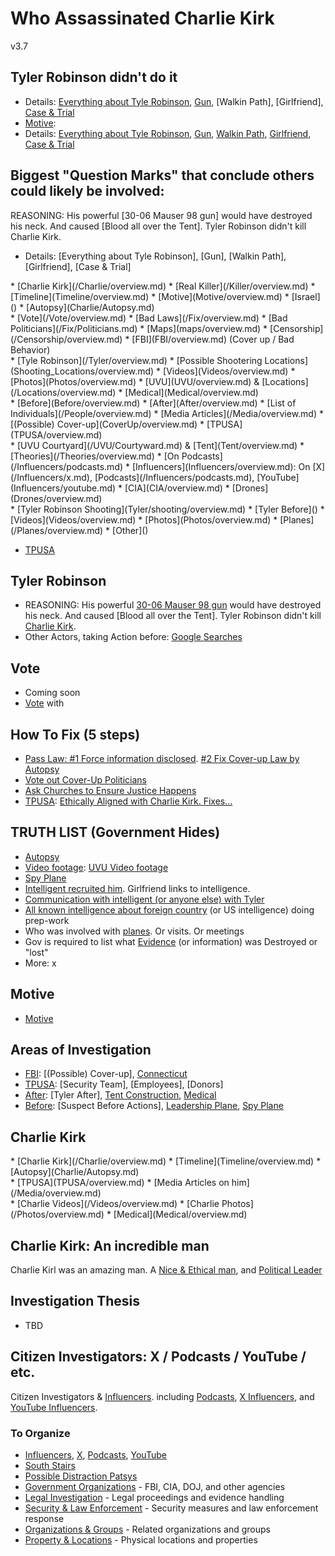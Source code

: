# Who Assassinated Charlie Kirk
v3.7

## Tyler Robinson didn't do it
- Details: [Everything about Tyle Robinson](Tyler/overview.md), [Gun](Gun_Bullet/overview.md), [Walkin Path], [Girlfriend], [Case & Trial](Tyler/Trial/overview.md)
- [Motive](/Motive/overview.md): 
- Details: [Everything about Tyle Robinson](/Tyler/overview.md), [Gun](/Gun_Bullet/overview.md), [Walkin Path](/Tyler/Travel.md), [Girlfriend](/Tyler/Girlfriend/overview.md), [Case & Trial](/Tyler/Trial/overview.md)



## Biggest "Question Marks" that conclude others could likely be involved:
REASONING: His powerful [30-06 Mauser 98 gun] would have destroyed his neck. And caused [Blood all over the Tent]. Tyler Robinson didn't kill Charlie Kirk.
- Details: [Everything about Tyle Robinson], [Gun], [Walkin Path], [Girlfriend], [Case & Trial]

<div style={{ display: "flex", justifyContent: "space-between", gap: "2rem" }}>
  <div style={{ flex: 1 }}>
  * [Charlie Kirk](/Charlie/overview.md)
  * [Real Killer](/Killer/overview.md)  
  * [Timeline](Timeline/overview.md) 
  * [Motive](Motive/overview.md) 
  * [Israel](</Israel/overview.md>)
  * [Autopsy](Charlie/Autopsy.md)
  </div>
  <div style={{ flex: 1 }}>
  * [Vote](/Vote/overview.md)  
  * [Bad Laws](/Fix/overview.md)
  * [Bad Politicians](/Fix/Politicians.md)
  * [Maps](maps/overview.md)  
  * [Censorship](/Censorship/overview.md)
  * [FBI](FBI/overview.md) (Cover up / Bad Behavior)
  </div>
  <div style={{ flex: 1 }}>
  * [Tyle Robinson](/Tyler/overview.md) 
  * [Possible Shootering Locations](Shooting_Locations/overview.md) 
  * [Videos](Videos/overview.md)  
  * [Photos](Photos/overview.md)  
  * [UVU](UVU/overview.md) & [Locations](/Locations/overview.md)
  * [Medical](Medical/overview.md) 
  </div>
</div>

<div style={{ display: "flex", justifyContent: "space-between", gap: "2rem" }}>
  <div style={{ flex: 1 }}>
  * [Before](Before/overview.md)  
  * [After](After/overview.md)  
  * [List of Individuals](/People/overview.md)
  * [Media Articles](/Media/overview.md)
  * [(Possible) Cover-up](CoverUp/overview.md)
  * [TPUSA](TPUSA/overview.md)
  </div>
  <div style={{ flex: 1 }}>
  * [UVU Courtyard](/UVU/Courtyward.md) & [Tent](Tent/overview.md)
  * [Theories](/Theories/overview.md)
  * [On Podcasts](/Influencers/podcasts.md)
  * [Influencers](Influencers/overview.md): On [X](/Influencers/x.md), [Podcasts](/Influencers/podcasts.md), [YouTube](Influencers/youtube.md)
  * [CIA](CIA/overview.md) 
  * [Drones](Drones/overview.md)
  </div>
  <div style={{ flex: 1 }}>
  * [Tyler Robinson Shooting](Tyler/shooting/overview.md)
  * [Tyler Before](</Tyler/Before.md>)
  * [Videos](Videos/overview.md)  
  * [Photos](Photos/overview.md)  
  * [Planes](/Planes/overview.md)
  * [Other](</Other/overview.md>)
  </div>
</div>

  * [TPUSA](Topics3/TPUSA/overview.md)


## Tyler Robinson
- REASONING: His powerful [30-06 Mauser 98 gun](/Gun_Bullet/overview.md) would have destroyed his neck. And caused [Blood all over the Tent]. Tyler Robinson didn't kill [Charlie Kirk](/Charlie/overview.md).
- Other Actors, taking Action before: [Google Searches](/GoogleSearches/overview.md)


## Vote
- Coming soon
- [Vote](/Vote/overview.md) with


## How To Fix (5 steps)
- [Pass Law: #1 Force information disclosed](/Fix/Law1.md).  [#2 Fix Cover-up Law by Autopsy](/Fix/Law2.md)
- [Vote out Cover-Up Politicians](/Fix/Politicians.md)
- [Ask Churches to Ensure Justice Happens](/Fix/Churches.md)
- [TPUSA](TPUSA/TPUSA.md): [Ethically Aligned with Charlie Kirk. Fixes...](Fix/TSUSA.md)


## TRUTH LIST (Government Hides)
- [Autopsy](Charlie/Autopsy.md)
- [Video footage](cameras/security/overview.md): [UVU Video footage](cameras/security/UVU_Security_Cameras.md)
- [Spy Plane](Planes/N1098L/overview.md)
- [Intelligent recruited him](Tyler/Recruited.md). Girlfriend links to intelligence.
- [Communication with intelligent (or anyone else) with Tyler](/intelligence/overview.md)
- [All known intelligence about foreign country](/intelligence/overview.md) (or US intelligence) doing prep-work
- Who was involved with [planes](/Planes/N1098L/overview.md). Or visits. Or meetings
- Gov is required to list what [Evidence](/gov/overview.md) (or information) was Destroyed or "lost"
- More: x


## Motive
- [Motive](Motive/overview.md)



## Areas of Investigation
- [FBI](FBI/overview.md): [(Possible) Cover-up], [Connecticut](FBI/Connecticut.md)
- [TPUSA](Topics3/TPUSA/overview.md): [Security Team], [Employees], [Donors]
- [After](After/overview.md): [Tyler After], [Tent Construction](Tent/overview.md), [Medical](Medical/overview.md)
- [Before](Before/overview.md): [Suspect Before Actions], [Leadership Plane](Plane/Leadership/overview.md), [Spy Plane](Plane/N1098L/overview.md)


## Charlie Kirk
<div style={{ display: "flex", justifyContent: "space-between", gap: "2rem" }}>
  <div style={{ flex: 1 }}>
  * [Charlie Kirk](/Charlie/overview.md)
  * [Timeline](Timeline/overview.md) 
  * [Autopsy](Charlie/Autopsy.md)
  </div>
  <div style={{ flex: 1 }}>
  * [TPUSA](TPUSA/overview.md)
  * [Media Articles on him](/Media/overview.md)
  </div>
  <div style={{ flex: 1 }}>
  * [Charlie Videos](/Videos/overview.md)  
  * [Charlie Photos](/Photos/overview.md)  
  * [Medical](Medical/overview.md) 
  </div>
</div>




## Charlie Kirk: An incredible man
Charlie Kirl was an amazing man. A [Nice & Ethical man](/Charlie/overview.md), and
[Political Leader](/Charlie/overview.md)


## Investigation Thesis
- TBD



## Citizen Investigators: X / Podcasts / YouTube / etc.
Citizen Investigators & [Influencers](/Influencers/overview.md). including [Podcasts](/Influencers/podcasts.md),
[X Influencers](/Influencers/x.md), and [YouTube Influencers](/Influencers/youtube.md).


### To Organize
- [Influencers](Influencers/overview.md), [X](Influencers/x.md), [Podcasts](Influencers/podcasts.md), [YouTube](Influencers/youtube.md)
- [South Stairs](<./Topics3/South Stairs/overview>)
- [Possible Distraction Patsys](/Patsys/overview.md)
- [Government Organizations](/government_organizations/overview) - FBI, CIA, DOJ, and other agencies
- [Legal Investigation](/legal_investigation/overview) - Legal proceedings and evidence handling
- [Security & Law Enforcement](/security_law_enforcement/overview) - Security measures and law enforcement response
- [Organizations & Groups](/organizations_groups/overview) - Related organizations and groups
- [Property & Locations](/property_locations/overview) - Physical locations and properties
